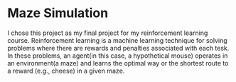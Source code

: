 # Maze Simulation
I chose this project as my final project for my reinforcement learning course. 
Reinforcement learning is a machine learning technique for solving problems where there are rewards and penalties associated with each tesk. In these problems, an agent(in this case, a hypothetical mouse) operates in an environment(a maze) and learns the optimal way or the shortest route to a reward (e.g., cheese) in a given maze.
